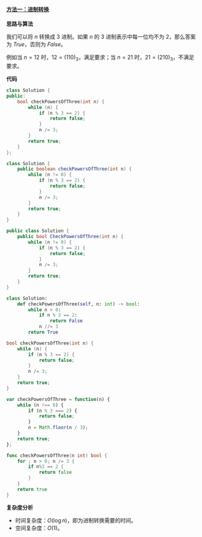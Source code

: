 ﻿#### [方法一：进制转换](https://leetcode.cn/problems/check-if-number-is-a-sum-of-powers-of-three/solutions/2011470/pan-duan-yi-ge-shu-zi-shi-fou-ke-yi-biao-0j5k/)

**思路与算法**

我们可以将 $n$ 转换成 $3$ 进制。如果 $n$ 的 $3$ 进制表示中每一位均不为 $2$，那么答案为 $True$，否则为 $False$。

例如当 $n=12$ 时，$12 = (110)_3$，满足要求；当 $n=21$ 时，$21 = (210)_3$，不满足要求。

**代码**

```cpp
class Solution {
public:
    bool checkPowersOfThree(int n) {
        while (n) {
            if (n % 3 == 2) {
                return false;
            }
            n /= 3;
        }
        return true;
    }
};
```

```java
class Solution {
    public boolean checkPowersOfThree(int n) {
        while (n != 0) {
            if (n % 3 == 2) {
                return false;
            }
            n /= 3;
        }
        return true;
    }
}
```

```c#
public class Solution {
    public bool CheckPowersOfThree(int n) {
        while (n != 0) {
            if (n % 3 == 2) {
                return false;
            }
            n /= 3;
        }
        return true;
    }
}
```

```python
class Solution:
    def checkPowersOfThree(self, n: int) -> bool:
        while n > 0:
            if n % 3 == 2:
                return False
            n //= 3
        return True
```

```c
bool checkPowersOfThree(int n) {
    while (n) {
        if (n % 3 == 2) {
            return false;
        }
        n /= 3;
    }
    return true;
}
```

```javascript
var checkPowersOfThree = function(n) {
    while (n !== 0) {
        if (n % 3 === 2) {
            return false;
        }
        n = Math.floor(n / 3);
    }
    return true;
};
```

```go
func checkPowersOfThree(n int) bool {
    for ; n > 0; n /= 3 {
        if n%3 == 2 {
            return false
        }
    }
    return true
}
```

**复杂度分析**

-   时间复杂度：$O(\log n)$，即为进制转换需要的时间。
-   空间复杂度：$O(1)$。
